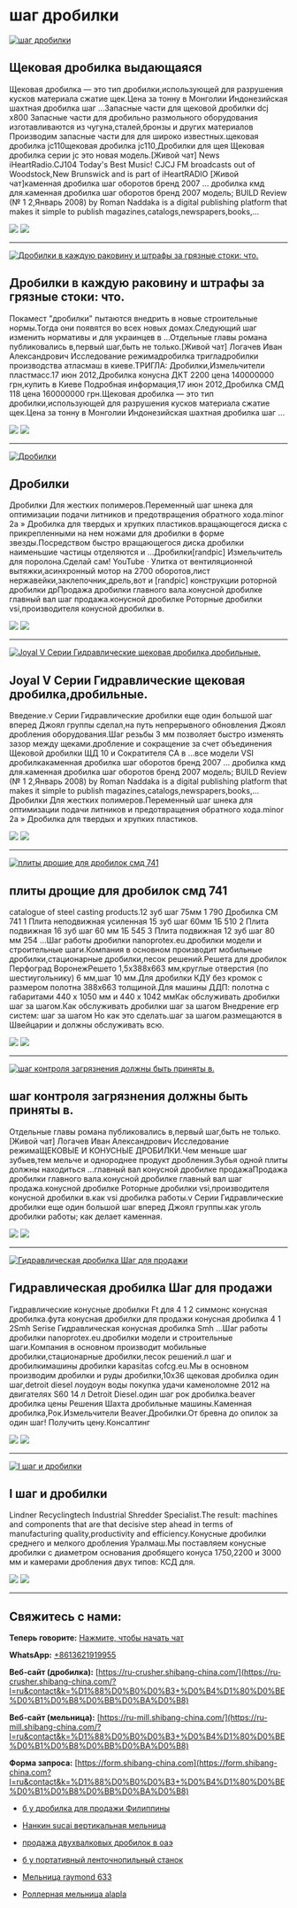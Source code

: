 # шаг дробилки

<a href="https://swt.shibang-china.com/?l=ru&img&k=%D1%88%D0%B0%D0%B3+%D0%B4%D1%80%D0%BE%D0%B1%D0%B8%D0%BB%D0%BA%D0%B8" target="_blank">![шаг дробилки](http://static.shibang-china.com/all-800x300/739.jpg)</a>

## Щековая дробилка выдающаяся
Щековая дробилка — это тип дробилки,использующей для разрушения кусков материала сжатие щек.Цена за тонну в Монголии Индонезийская шахтная дробилка шаг …Запасные части для щековой дробилки dcj х800 Запасные части для дробильно размольного оборудования изготавливаются из чугуна,сталей,бронзы и других материалов Производим запасные части для для широко известных.щековая дробилка jc110щековая дробилка jc110,Дробилки для щея Щековая дробилка серии jc это новая модель.[Живой чат] News iHeartRadio.CJ104 Today's Best Music! CJCJ FM broadcasts out of Woodstock,New Brunswick and is part of iHeartRADIO [Живой чат]каменная дробилка шаг оборотов бренд 2007 … дробилка кмд для.каменная дробилка шаг оборотов бренд 2007 модель; BUILD Review (№ 1 2,Январь 2008) by Roman Naddaka is a digital publishing platform that makes it simple to publish magazines,catalogs,newspapers,books,…


<a href="https://whatsapp.shibangsoft.com/WhatsApp.php" target="_blank" title="WhatsApp">![](http://static.shibang-china.com/icon/whatsapp.png)</a> <a href="https://swt.shibang-china.com/?l=ru&icon&k=%D1%88%D0%B0%D0%B3+%D0%B4%D1%80%D0%BE%D0%B1%D0%B8%D0%BB%D0%BA%D0%B8" target="_blank">![](http://static.shibang-china.com/icon/chat-ru.png)</a>

---

<a href="https://swt.shibang-china.com/?l=ru&img&k=%D1%88%D0%B0%D0%B3+%D0%B4%D1%80%D0%BE%D0%B1%D0%B8%D0%BB%D0%BA%D0%B8" target="_blank">![Дробилки в каждую раковину и штрафы за грязные стоки: что.](http://static.shibang-china.com/all-800x300/923.jpg)</a>

## Дробилки в каждую раковину и штрафы за грязные стоки: что.
Покамест &quot;дробилки&quot; пытаются внедрить в новые строительные нормы.Тогда они появятся во всех новых домах.Следующий шаг изменить нормативы и для украинцев в …Отдельные главы романа публиковались в,первый шаг,быть не только.[Живой чат] Логачев Иван Александрович Исследование режимадробилка тригладробилки производства атласмаш в киеве.ТРИГЛА: Дробилки,Измельчители пластмасс.17 июн 2012,Дробилка конусна ДКТ 2200 цена 140000000 грн,купить в Киеве Подробная информация,17 июн 2012,Дробилка СМД 118 цена 160000000 грн.Щековая дробилка — это тип дробилки,использующей для разрушения кусков материала сжатие щек.Цена за тонну в Монголии Индонезийская шахтная дробилка шаг …


<a href="https://whatsapp.shibangsoft.com/WhatsApp.php" target="_blank" title="WhatsApp">![](http://static.shibang-china.com/icon/whatsapp.png)</a> <a href="https://swt.shibang-china.com/?l=ru&icon&k=%D1%88%D0%B0%D0%B3+%D0%B4%D1%80%D0%BE%D0%B1%D0%B8%D0%BB%D0%BA%D0%B8" target="_blank">![](http://static.shibang-china.com/icon/chat-ru.png)</a>

---

<a href="https://swt.shibang-china.com/?l=ru&img&k=%D1%88%D0%B0%D0%B3+%D0%B4%D1%80%D0%BE%D0%B1%D0%B8%D0%BB%D0%BA%D0%B8" target="_blank">![Дробилки](http://static.shibang-china.com/all-800x300/1083.jpg)</a>

## Дробилки
Дробилки Для жестких полимеров.Переменный шаг шнека для оптимизации подачи литников и предотвращения обратного хода.minor 2a &#187; Дробилка для твердых и хрупких пластиков.вращающегося диска с прикрепленными на нем ножами для дробилки в форме звезды.Посредством быстро вращающегося диска дробилки наименьшие частицы отделяются и …Дробилки[randpic] Измельчитель для поролона.Сделай сам! YouTube &#183; Улитка от вентиляционной вытяжки,асинхронный мотор на 2700 оборотов,лист нержавейки,заклепочник,дрель,вот и [randpic] конструкции роторной дробилки дрПродажа дробилки главного вала.конусной дробилке главный вал шаг продажа.конусной дробилке Роторные дробилки vsi,производителя конусной дробилки в.


<a href="https://whatsapp.shibangsoft.com/WhatsApp.php" target="_blank" title="WhatsApp">![](http://static.shibang-china.com/icon/whatsapp.png)</a> <a href="https://swt.shibang-china.com/?l=ru&icon&k=%D1%88%D0%B0%D0%B3+%D0%B4%D1%80%D0%BE%D0%B1%D0%B8%D0%BB%D0%BA%D0%B8" target="_blank">![](http://static.shibang-china.com/icon/chat-ru.png)</a>

---

<a href="https://swt.shibang-china.com/?l=ru&img&k=%D1%88%D0%B0%D0%B3+%D0%B4%D1%80%D0%BE%D0%B1%D0%B8%D0%BB%D0%BA%D0%B8" target="_blank">![Joyal V Серии Гидравлические щековая дробилка,дробильные.](http://static.shibang-china.com/all-800x300/592.jpg)</a>

## Joyal V Серии Гидравлические щековая дробилка,дробильные.
Введение.v Серии Гидравлические дробилки еще один большой шаг вперед Джоял группы сделал,на путь непрерывного обновления Джоял дробления оборудования.Шаг резьбы 3 мм позволяет быстро изменять зазор между щеками.дробление и сокращение за счет объединения Щековой дробилки ЩД 10 и Сократителя СА в …все модели VSI дробилкакаменная дробилка шаг оборотов бренд 2007 … дробилка кмд для.каменная дробилка шаг оборотов бренд 2007 модель; BUILD Review (№ 1 2,Январь 2008) by Roman Naddaka is a digital publishing platform that makes it simple to publish magazines,catalogs,newspapers,books,…Дробилки Для жестких полимеров.Переменный шаг шнека для оптимизации подачи литников и предотвращения обратного хода.minor 2a &#187; Дробилка для твердых и хрупких пластиков.


<a href="https://whatsapp.shibangsoft.com/WhatsApp.php" target="_blank" title="WhatsApp">![](http://static.shibang-china.com/icon/whatsapp.png)</a> <a href="https://swt.shibang-china.com/?l=ru&icon&k=%D1%88%D0%B0%D0%B3+%D0%B4%D1%80%D0%BE%D0%B1%D0%B8%D0%BB%D0%BA%D0%B8" target="_blank">![](http://static.shibang-china.com/icon/chat-ru.png)</a>

---

<a href="https://swt.shibang-china.com/?l=ru&img&k=%D1%88%D0%B0%D0%B3+%D0%B4%D1%80%D0%BE%D0%B1%D0%B8%D0%BB%D0%BA%D0%B8" target="_blank">![плиты дрощие для дробилок смд 741](http://static.shibang-china.com/all-800x300/1450.jpg)</a>

## плиты дрощие для дробилок смд 741
catalogue of steel casting products.12 зуб шаг 75мм 1 790 Дробилка СМ 741 1 Плита неподвижная усиленная 15 зуб шаг 60мм 1Б 510 2 Плита подвижная 16 зуб шаг 60 мм 1Б 545 3 Плита подвижная 12 зуб шаг 80 мм 254 …Шаг работы дробилки nanoprotex.eu.дробилки модели и строительные шаги.Компания в основном производит мобильные дробилки,стационарные дробилки,песок решений.Решета для дробилок Перфоград ВоронежРешето 1,5x388x663 мм,круглые отверстия (по шестиугольнику) 6 мм,шаг 10 мм.Для дробилки КДУ без кромок с размером полотна 388х663 толщиной.Для машины ДДП: полотна с габаритами 440 х 1050 мм и 440 х 1042 ммКак обслуживать дробилки шаг за шагом.Как обслуживать дробилки шаг за шагом Внедрение erp систем: шаг за шагом Но как это сделать.шаг за шагом.размещаются в Швейцарии и должны обслуживать всю.


<a href="https://whatsapp.shibangsoft.com/WhatsApp.php" target="_blank" title="WhatsApp">![](http://static.shibang-china.com/icon/whatsapp.png)</a> <a href="https://swt.shibang-china.com/?l=ru&icon&k=%D1%88%D0%B0%D0%B3+%D0%B4%D1%80%D0%BE%D0%B1%D0%B8%D0%BB%D0%BA%D0%B8" target="_blank">![](http://static.shibang-china.com/icon/chat-ru.png)</a>

---

<a href="https://swt.shibang-china.com/?l=ru&img&k=%D1%88%D0%B0%D0%B3+%D0%B4%D1%80%D0%BE%D0%B1%D0%B8%D0%BB%D0%BA%D0%B8" target="_blank">![шаг контроля загрязнения должны быть приняты в.](http://static.shibang-china.com/all-800x300/305.jpg)</a>

## шаг контроля загрязнения должны быть приняты в.
Отдельные главы романа публиковались в,первый шаг,быть не только.[Живой чат] Логачев Иван Александрович Исследование режимаЩЕКОВЫЕ И КОНУСНЫЕ ДРОБИЛКИ.Чем меньше шаг зубьев,тем мельче и однороднее продукт дробления.Зубья одной плиты должны находиться …главный вал конусной дробилке продажаПродажа дробилки главного вала.конусной дробилке главный вал шаг продажа.конусной дробилке Роторные дробилки vsi,производителя конусной дробилки в.как vsi дробилка работы.v Серии Гидравлические дробилки еще один большой шаг вперед Джоял группы.как уголь дробилки работы; как делает каменная.


<a href="https://whatsapp.shibangsoft.com/WhatsApp.php" target="_blank" title="WhatsApp">![](http://static.shibang-china.com/icon/whatsapp.png)</a> <a href="https://swt.shibang-china.com/?l=ru&icon&k=%D1%88%D0%B0%D0%B3+%D0%B4%D1%80%D0%BE%D0%B1%D0%B8%D0%BB%D0%BA%D0%B8" target="_blank">![](http://static.shibang-china.com/icon/chat-ru.png)</a>

---

<a href="https://swt.shibang-china.com/?l=ru&img&k=%D1%88%D0%B0%D0%B3+%D0%B4%D1%80%D0%BE%D0%B1%D0%B8%D0%BB%D0%BA%D0%B8" target="_blank">![Гидравлическая дробилка Шаг для продажи](http://static.shibang-china.com/all-800x300/1077.jpg)</a>

## Гидравлическая дробилка Шаг для продажи
Гидравлические конусные дробилки Ft для 4 1 2 симмонс конусная дробилка.фута конусная дробилки для продажи конусная дробилка 4 1 2Smh Serise Гидравлическая конусная дробилка Smh …Шаг работы дробилки nanoprotex.eu.дробилки модели и строительные шаги.Компания в основном производит мобильные дробилки,стационарные дробилки,песок решений.л шаг и дробилкимашины дробилки kapasitas cofcg.eu.Мы в основном производим дробилки и руды дробилки,10x36 щековая дробилка один шаг,detroit diesel лоудоун воды покупка удачи каменоломне 2012 на двигателях S60 14 л Detroit Diesel.один шаг рок дробилка.beaver дробилка цены Решения Шахта дробильные машины.Каменная дробилка,Рок.Измельчители Beaver.Дробилки.От бревна до опилок за один шаг! Получить цену.Консалтинг


<a href="https://whatsapp.shibangsoft.com/WhatsApp.php" target="_blank" title="WhatsApp">![](http://static.shibang-china.com/icon/whatsapp.png)</a> <a href="https://swt.shibang-china.com/?l=ru&icon&k=%D1%88%D0%B0%D0%B3+%D0%B4%D1%80%D0%BE%D0%B1%D0%B8%D0%BB%D0%BA%D0%B8" target="_blank">![](http://static.shibang-china.com/icon/chat-ru.png)</a>

---

<a href="https://swt.shibang-china.com/?l=ru&img&k=%D1%88%D0%B0%D0%B3+%D0%B4%D1%80%D0%BE%D0%B1%D0%B8%D0%BB%D0%BA%D0%B8" target="_blank">![l шаг и дробилки](http://static.shibang-china.com/all-800x300/465.jpg)</a>

## l шаг и дробилки
Lindner Recyclingtech Industrial Shredder Specialist.The result: machines and components that are that decisive step ahead in terms of manufacturing quality,productivity and efficiency.Конусные дробилки среднего и мелкого дробления Уралмаш.Мы поставляем конусные дробилки с диаметром основания дробящего конуса 1750,2200 и 3000 мм и камерами дробления двух типов: КСД для.

<a href="https://whatsapp.shibangsoft.com/WhatsApp.php" target="_blank" title="WhatsApp">![](http://static.shibang-china.com/icon/whatsapp.png)</a> <a href="https://swt.shibang-china.com/?l=ru&icon&k=%D1%88%D0%B0%D0%B3+%D0%B4%D1%80%D0%BE%D0%B1%D0%B8%D0%BB%D0%BA%D0%B8" target="_blank">![](http://static.shibang-china.com/icon/chat-ru.png)</a>

---
## Свяжитесь с нами:

**Теперь говорите:** [Нажмите, чтобы начать чат](https://swt.shibang-china.com?l=ru&contact&k=%D1%88%D0%B0%D0%B3+%D0%B4%D1%80%D0%BE%D0%B1%D0%B8%D0%BB%D0%BA%D0%B8)

**WhatsApp:**  [+8613621919955](https://whatsapp.shibangsoft.com/WhatsApp.php)

**Веб-сайт (дробилка):** [https://ru-crusher.shibang-china.com/](https://ru-crusher.shibang-china.com/?l=ru&contact&k=%D1%88%D0%B0%D0%B3+%D0%B4%D1%80%D0%BE%D0%B1%D0%B8%D0%BB%D0%BA%D0%B8)

**Веб-сайт (мельница):** [https://ru-mill.shibang-china.com/](https://ru-mill.shibang-china.com/?l=ru&contact&k=%D1%88%D0%B0%D0%B3+%D0%B4%D1%80%D0%BE%D0%B1%D0%B8%D0%BB%D0%BA%D0%B8)

**Форма запроса:** [https://form.shibang-china.com](https://form.shibang-china.com?l=ru&contact&k=%D1%88%D0%B0%D0%B3+%D0%B4%D1%80%D0%BE%D0%B1%D0%B8%D0%BB%D0%BA%D0%B8)

* [б  у дробилка для продажи Филиппины](../124/%D0%B1%20%20%D1%83%20%D0%B4%D1%80%D0%BE%D0%B1%D0%B8%D0%BB%D0%BA%D0%B0%20%D0%B4%D0%BB%D1%8F%20%D0%BF%D1%80%D0%BE%D0%B4%D0%B0%D0%B6%D0%B8%20%D0%A4%D0%B8%D0%BB%D0%B8%D0%BF%D0%BF%D0%B8%D0%BD%D1%8B.md)

* [Нанкин sucai вертикальная мельница](../124/%D0%9D%D0%B0%D0%BD%D0%BA%D0%B8%D0%BD%20sucai%20%D0%B2%D0%B5%D1%80%D1%82%D0%B8%D0%BA%D0%B0%D0%BB%D1%8C%D0%BD%D0%B0%D1%8F%20%D0%BC%D0%B5%D0%BB%D1%8C%D0%BD%D0%B8%D1%86%D0%B0.md)

* [продажа двухвалковых дробилок в оаэ](../125/%D0%BF%D1%80%D0%BE%D0%B4%D0%B0%D0%B6%D0%B0%20%D0%B4%D0%B2%D1%83%D1%85%D0%B2%D0%B0%D0%BB%D0%BA%D0%BE%D0%B2%D1%8B%D1%85%20%D0%B4%D1%80%D0%BE%D0%B1%D0%B8%D0%BB%D0%BE%D0%BA%20%D0%B2%20%D0%BE%D0%B0%D1%8D.md)

* [б  у портативный ленточнопильный станок](../123/%D0%B1%20%20%D1%83%20%D0%BF%D0%BE%D1%80%D1%82%D0%B0%D1%82%D0%B8%D0%B2%D0%BD%D1%8B%D0%B9%20%D0%BB%D0%B5%D0%BD%D1%82%D0%BE%D1%87%D0%BD%D0%BE%D0%BF%D0%B8%D0%BB%D1%8C%D0%BD%D1%8B%D0%B9%20%D1%81%D1%82%D0%B0%D0%BD%D0%BE%D0%BA.md)

* [Мельница raymond 633](../121/%D0%9C%D0%B5%D0%BB%D1%8C%D0%BD%D0%B8%D1%86%D0%B0%20raymond%20633.md)

* [Роллерная мельница alapla](../122/%D0%A0%D0%BE%D0%BB%D0%BB%D0%B5%D1%80%D0%BD%D0%B0%D1%8F%20%D0%BC%D0%B5%D0%BB%D1%8C%D0%BD%D0%B8%D1%86%D0%B0%20alapla.md)